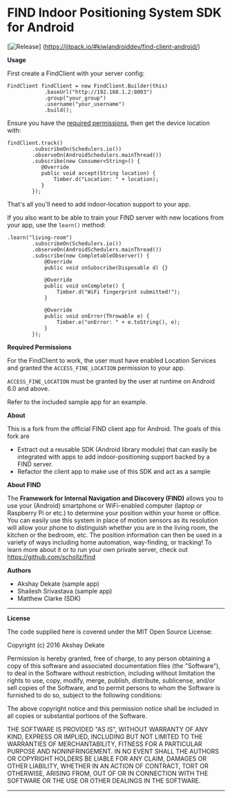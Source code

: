 # FIND Indoor Positioning System SDK for Android

[![Release](https://jitpack.io/v/kiwiandroiddev/find-client-android.svg)]
(https://jitpack.io/#kiwiandroiddev/find-client-android/)

**Usage**

First create a FindClient with your server config:
```
FindClient findClient = new FindClient.Builder(this)
            .baseUrl("http://192.168.1.2:8003")
            .group("your_group")
            .username("your_username")
            .build();
```

Ensure you have the [required permissions](#permissions), then get the device location with:
```
findClient.track()
        .subscribeOn(Schedulers.io())
        .observeOn(AndroidSchedulers.mainThread())
        .subscribe(new Consumer<String>() {
           @Override
           public void accept(String location) {
               Timber.d("Location: " + location);
           }
        });
```
That's all you'll need to add indoor-location support to your app.

If you also want to be able to train your FIND server with new locations from your app, use the `learn()` method:
```
.learn("living-room")
        .subscribeOn(Schedulers.io())
        .observeOn(AndroidSchedulers.mainThread())
        .subscribe(new CompletableObserver() {
            @Override
            public void onSubscribe(Disposable d) {}

            @Override
            public void onComplete() {
                Timber.d("WiFi fingerprint submitted!");
            }

            @Override
            public void onError(Throwable e) {
                Timber.e("onError: " + e.toString(), e);
            }
        });
```

**Required Permissions<a name="permissions" />**

For the FindClient to work, the user must have enabled Location Services and granted the `ACCESS_FINE_LOCATION` permission to your app.

`ACCESS_FINE_LOCATION` must be granted by the user at runtime on Android 6.0 and above.

Refer to the included sample app for an example.

**About**

This is a fork from the official FIND client app for Android. The goals of this fork are
 * Extract out a reusable SDK (Android library module) that can easily be integrated with apps to add indoor-positioning support backed by a FIND server.
 * Refactor the client app to make use of this SDK and act as a sample

**About FIND**

The **Framework for Internal Navigation and Discovery (FIND)** allows you to use your (Android) smartphone or WiFi-enabled computer (laptop or Raspberry Pi or etc.) to determine your position within your home or office. You can easily use this system in place of motion sensors as its resolution will allow your phone to distinguish whether you are in the living room, the kitchen or the bedroom, etc. The position information can then be used in a variety of ways including home automation, way-finding, or tracking!
To learn more about it or to run your own private server, check out https://github.com/schollz/find

**Authors**

 - Akshay Dekate (sample app)
 - Shailesh Srivastava (sample app)
 - Matthew Clarke (SDK)

----------

**License**

The code supplied here is covered under the MIT Open Source License:

Copyright (c) 2016 Akshay Dekate

Permission is hereby granted, free of charge, to any person obtaining a copy of this software and associated documentation files (the "Software"), to deal in the Software without restriction, including without limitation the rights to use, copy, modify, merge, publish, distribute, sublicense, and/or sell copies of the Software, and to permit persons to whom the Software is furnished to do so, subject to the following conditions:

The above copyright notice and this permission notice shall be included in all copies or substantial portions of the Software.

THE SOFTWARE IS PROVIDED "AS IS", WITHOUT WARRANTY OF ANY KIND, EXPRESS OR IMPLIED, INCLUDING BUT NOT LIMITED TO THE WARRANTIES OF MERCHANTABILITY, FITNESS FOR A PARTICULAR PURPOSE AND NONINFRINGEMENT. IN NO EVENT SHALL THE AUTHORS OR COPYRIGHT HOLDERS BE LIABLE FOR ANY CLAIM, DAMAGES OR OTHER LIABILITY, WHETHER IN AN ACTION OF CONTRACT, TORT OR OTHERWISE, ARISING FROM, OUT OF OR IN CONNECTION WITH THE SOFTWARE OR THE USE OR OTHER DEALINGS IN THE SOFTWARE.

----------
